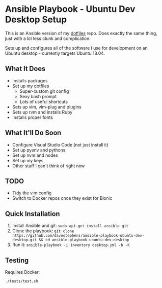 # Ansible Playbook - Ubuntu Dev Desktop Setup

This is an Ansible version of my [dotfiles](https://github.com/davestephens/dotfiles) repo. Does exactly the same thing, just with a lot less clunk and complication. 

Sets up and configures all of the software I use for development on an Ubuntu desktop - currently targets Ubuntu 18.04. 

## What It Does
- Installs packages
- Set up my dotfiles
  - Super-custom git config
  - Sexy bash prompt
  - Lots of useful shortcuts
- Sets up vim, vim-plug and plugins
- Sets up rvm and installs Ruby
- Installs proper fonts


## What It'll Do Soon
- Configure Visual Studio Code (not just install it)
- Set up pyenv and pythons
- Set up nvm and nodes
- Set up my keys
- Other stuff I can't think of right now

## TODO
- Tidy the vim config
- Switch to Docker repos once they exist for Bionic

## Quick Installation
1. Install Ansible and git: `sudo apt-get install ansible git`
2. Clone the playbook: `git clone https://github.com/davestephens/ansible-playbook-ubuntu-dev-desktop.git && cd ansible-playbook-ubuntu-dev-desktop`
3. Run it: `ansible-playbook -i inventory desktop.yml -b -K`

## Testing 
Requires Docker:

```
./tests/test.sh
```
